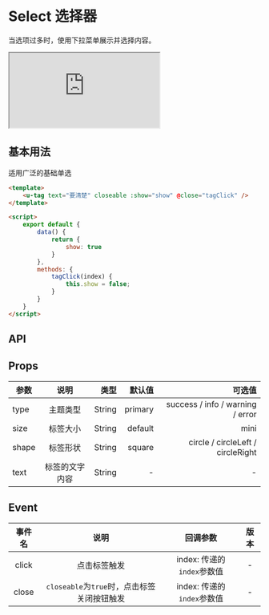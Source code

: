 <!--
 * @Author: your name
 * @Date: 2021-08-11 13:39:19
 * @LastEditTime: 2021-08-13 11:47:38
 * @LastEditors: Please set LastEditors
 * @Description: In User Settings Edit
 * @FilePath: \工单整理文档d:\code\ui-repo1\docs\coms\select.md
-->

# Select 选择器

当选项过多时，使用下拉菜单展示并选择内容。

<div class="demo-container">
	<div class="demo-model">
		<iframe class="iframe-view" src="https://h5.uviewui.com/#/pages/componentsA/tag/index"></iframe>
	</div>
</div>


## 基本用法

适用广泛的基础单选

```html
<template>
	<u-tag text="要清楚" closeable :show="show" @close="tagClick" />
</template>

<script>
	export default {
		data() {
			return {
				show: true
			}
		},
		methods: {
			tagClick(index) {
				this.show = false;
			}
		}
	}
</script>
```
## API
## Props
| 参数 | 说明 | 类型 | 默认值 | 可选值 |
| --- | :---: | ---: | ---:| ---:|
| type | 主题类型 | String | primary | success / info / warning / error |
| size | 标签大小 | String | default | mini |
| shape | 标签形状 | String | square | circle / circleLeft / circleRight |
| text | 标签的文字内容 | String | - | - |
## Event
| 事件名 | 说明 | 回调参数 | 版本 |
| :---: | :---: | :---: | :---:|
| click | 点击标签触发 | index: 传递的`index`参数值 | - |
| close | `closeable`为`true`时，点击标签关闭按钮触发 | index: 传递的`index`参数值 | - |

